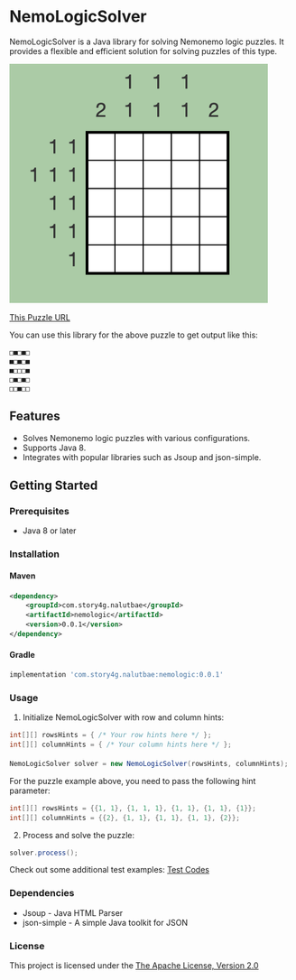 # NemoLogicSolver

NemoLogicSolver is a Java library for solving Nemonemo logic puzzles. It provides a flexible and efficient solution for solving puzzles of this type.

![nemonemologic_screenshot.png](nemonemologic_screenshot.png)

[This Puzzle URL](http://nemonemologic.com/play_logic.php?quid=1)

You can use this library for the above puzzle to get output like this:

```
□■□■□
■□■□■
■□□□■
□■□■□
□□■□□
```


## Features

- Solves Nemonemo logic puzzles with various configurations.
- Supports Java 8.
- Integrates with popular libraries such as Jsoup and json-simple.

## Getting Started

### Prerequisites

- Java 8 or later

### Installation

#### Maven

```xml
<dependency>
    <groupId>com.story4g.nalutbae</groupId>
    <artifactId>nemologic</artifactId>
    <version>0.0.1</version>
</dependency>
```

#### Gradle

```gradle
implementation 'com.story4g.nalutbae:nemologic:0.0.1'
```

### Usage

1. Initialize NemoLogicSolver with row and column hints:

```java
int[][] rowsHints = { /* Your row hints here */ };
int[][] columnHints = { /* Your column hints here */ };

NemoLogicSolver solver = new NemoLogicSolver(rowsHints, columnHints);
```

For the puzzle example above, you need to pass the following hint parameter:

```java
int[][] rowsHints = {{1, 1}, {1, 1, 1}, {1, 1}, {1, 1}, {1}};
int[][] columnHints = {{2}, {1, 1}, {1, 1}, {1, 1}, {2}};
```

2. Process and solve the puzzle:

```java
solver.process();
```

Check out some additional test examples:
[Test Codes]([NemoLogicSolverTest.java](src/test/java/com/story4g/nalutbae/nemologic/NemoLogicSolverTest.java))

### Dependencies
- Jsoup - Java HTML Parser
- json-simple - A simple Java toolkit for JSON

### License
This project is licensed under the [The Apache License, Version 2.0](https://www.apache.org/licenses/LICENSE-2.0.txt)